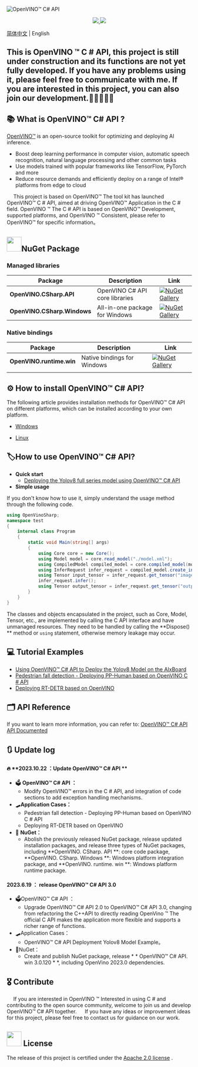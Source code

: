 ![OpenVINO™ C# API](https://socialify.git.ci/guojin-yan/OpenVINO-CSharp-API/image?description=1&descriptionEditable=💞%20OpenVINO%20wrapper%20for%20.NET💞%20&forks=1&issues=1&logo=https%3A%2F%2Fs2.loli.net%2F2023%2F01%2F26%2FylE1K5JPogMqGSW.png&name=1&owner=1&pattern=Circuit%20Board&pulls=1&stargazers=1&theme=Light)

<p align="center">    
    <a href="./LICENSE.txt">
        <img src="https://img.shields.io/github/license/guojin-yan/openvinosharp.svg">
    </a>    
    <a >
        <img src="https://img.shields.io/badge/Framework-.NET5.0%2C%20.NET6.0%2C%20.NET48-pink.svg">
    </a>    
</p>

[简体中文](README_cn.md) | English

## This is OpenVINO ™  C # API, this project is still under construction and its functions are not yet fully developed. If you have any problems using it, please feel free to communicate with me. If you are interested in this project, you can also join our development.🥰🥰🥰🥰🥰

## 📚 What is OpenVINO™ C# API ?

[OpenVINO™](www.openvino.ai)  is an open-source toolkit for optimizing and deploying AI inference.

- Boost deep learning performance in computer vision, automatic speech recognition, natural language processing and other common tasks
- Use models trained with popular frameworks like TensorFlow, PyTorch and more
- Reduce resource demands and efficiently deploy on a range of Intel® platforms from edge to cloud

&emsp;    This project is based on OpenVINO™ The tool kit has launched OpenVINO™  C # API, aimed at driving OpenVINO™ Application in the C # field. OpenVINO ™  The C # API is based on OpenVINO™  Development, supported platforms, and OpenVINO ™  Consistent, please refer to OpenVINO™ for specific information。

## <img title="NuGet" src="https://s2.loli.net/2023/08/08/jE6BHu59L4WXQFg.png" alt="" width="40">NuGet Package

### Managed libraries

| Package                     | Description                    | Link                                                         |
| --------------------------- | ------------------------------ | ------------------------------------------------------------ |
| **OpenVINO.CSharp.API**     | OpenVINO C# API core libraries | [![NuGet Gallery ](https://badge.fury.io/nu/OpenVINO.CSharp.API.svg)](https://www.nuget.org/packages/OpenVINO.CSharp.API/) |
| **OpenVINO.CSharp.Windows** | All-in-one package for Windows | [![NuGet Gallery ](https://badge.fury.io/nu/OpenVINO.CSharp.Windows.svg)](https://www.nuget.org/packages/OpenVINO.CSharp.Windows/) |

### Native bindings

| Package                  | Description                 | Link                                                         |
| ------------------------ | --------------------------- | ------------------------------------------------------------ |
| **OpenVINO.runtime.win** | Native bindings for Windows | [![NuGet Gallery ](https://badge.fury.io/nu/OpenVINO.runtime.win.svg)](https://www.nuget.org/packages/OpenVINO.runtime.win/) |
|                          |                             |                                                              |



## ⚙ How to install OpenVINO™ C# API?

The following article provides installation methods for OpenVINO™ C# API on different platforms, which can be installed according to your own platform.

- [Windows](docs/en/windows_install.md)

- [Linux](docs/en/linux_install.md)

## 🏷How to use OpenVINO™ C# API?

- **Quick start**
  - [Deploying the Yolov8 full series model using OpenVINO™ C# API](demos/yolov8/README.md)
- **Simple usage**

If you don't know how to use it, simply understand the usage method through the following code.

```c#
using OpenVinoSharp;
namespace test
{
    internal class Program
    {
        static void Main(string[] args)
        {
            using Core core = new Core();
            using Model model = core.read_model("./model.xml");
            using CompiledModel compiled_model = core.compiled_model(model, "AUTO");
            using InferRequest infer_request = compiled_model.create_infer_request();
            using Tensor input_tensor = infer_request.get_tensor("images");
            infer_request.infer();
            using Tensor output_tensor = infer_request.get_tensor("output0");
        }
    }
}
```

The classes and objects encapsulated in the project, such as Core, Model, Tensor, etc., are implemented by calling the C API interface and have unmanaged resources. They need to be handled by calling the **Dispose() ** method or `using` statement, otherwise memory leakage may occur.

## 💻 Tutorial Examples

- [Using OpenVINO™ C# API to Deploy the Yolov8 Model on the AIxBoard](tutorial_examples/AlxBoard_deploy_yolov8/README.md)
- [Pedestrian fall detection - Deploying PP-Human based on OpenVINO C # API](tutorial_examples\PP-Human_Fall_Detection\README.md) 
- [Deploying RT-DETR based on OpenVINO](https://github.com/guojin-yan/RT-DETR-OpenVINO)

## 🗂 API Reference

If you want to learn more information, you can refer to: [OpenVINO™ C# API API Documented](https://guojin-yan.github.io/OpenVINO-CSharp-API.docs/index.html)

## 🔃 Update log

#### 🔥 **2023.10.22 ：Update OpenVINO™ C# API **

- 🗳 **OpenVINO™ C# API ：**
  - Modify OpenVINO™  errors in the C # API, and integration of code sections to add exception handling mechanisms.
- 🛹**Application Cases：**
  - Pedestrian fall detection - Deploying PP-Human based on OpenVINO C # API
  - Deploying RT-DETR based on OpenVINO
- 🔮 **NuGet：**
  - Abolish the previously released NuGet package, release updated installation packages, and release three types of NuGet packages, including **OpenVINO. CSharp. API **: core code package, **OpenVINO. CSharp. Windows **: Windows platform integration package, and **OpenVINO. runtime. win **: Windows platform runtime package.

####  **2023.6.19 ： release OpenVINO™ C# API 3.0**

- 🗳OpenVINO™ C# API ：
  - Upgrade OpenVINO™ C# API 2.0 to OpenVINO™ C# API 3.0, changing from refactoring the C++API to directly reading OpenVino ™ The official C API makes the application more flexible and supports a richer range of functions.
- 🛹Application Cases：
  - OpenVINO™ C# API Deployment Yolov8 Model Example。
- 🔮NuGet：
  - Create and publish NuGet package, release * * OpenVINO™ C# API. win 3.0.120 * *, including OpenVino 2023.0 dependencies.

## 🎖 Contribute

&emsp; If you are interested in OpenVINO ™  Interested in using C # and contributing to the open source community, welcome to join us and develop OpenVINO™ C# API together.
&emsp; If you have any ideas or improvement ideas for this project, please feel free to contact us for guidance on our work.

## <img title="" src="https://s2.loli.net/2023/08/08/cijB2K9aDvthEQA.png" alt="" width="40"> License

The release of this project is certified under the [Apache 2.0 license](https://github.com/guojin-yan/OpenVINO-CSharp-API/blob/csharp3.0/LICENSE.txt) .
